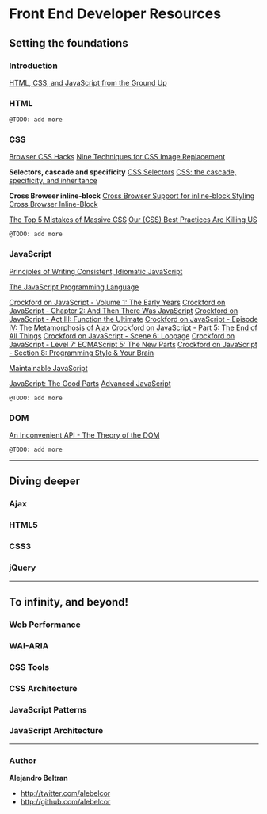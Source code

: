 Front End Developer Resources=============================Setting the foundations-----------------------### Introduction<a href="http://code.google.com/edu/submissions/html-css-javascript/#introduction">HTML, CSS, and JavaScript from the Ground Up</a>### HTML`@TODO: add more`### CSS<a href="http://paulirish.com/2009/browser-specific-css-hacks/">Browser CSS Hacks</a><a href="http://css-tricks.com/css-image-replacement/">Nine Techniques for CSS Image Replacement</a>**Selectors, cascade and specificity**<a href="http://alebelcor.blogspot.mx/2011/09/css-selectors.html">CSS Selectors</a><a href="http://nicolasgallagher.com/css-cascade-specificity-inheritance/">CSS: the cascade, specificity, and inheritance</a>**Cross Browser inline-block**<a href="http://foohack.com/2007/11/cross-browser-support-for-inline-block-styling/">Cross Browser Support for inline-block Styling</a><a href="http://css-tricks.com/snippets/css/cross-browser-inline-block/">Cross Browser Inline-Block</a><a href="http://www.youtube.com/watch?v=j6sAm7CLoCQ">The Top 5 Mistakes of Massive CSS</a><a href="http://www.stubbornella.org/content/2011/04/28/our-best-practices-are-killing-us/">Our (CSS) Best Practices Are Killing US</a>`@TODO: add more`### JavaScript<a href="https://github.com/rwldrn/idiomatic.js">Principles of Writing Consistent, Idiomatic JavaScript</a><a href="http://www.youtube.com/watch?v=v2ifWcnQs6M">The JavaScript Programming Language</a><a href="http://www.youtube.com/watch?v=JxAXlJEmNMg">Crockford on JavaScript - Volume 1: The Early Years</a><a href="http://www.youtube.com/watch?v=RO1Wnu-xKoY">Crockford on JavaScript - Chapter 2: And Then There Was JavaScript</a><a href="http://www.youtube.com/watch?v=ya4UHuXNygM">Crockford on JavaScript - Act III: Function the Ultimate</a><a href="http://www.youtube.com/watch?v=Fv9qT9joc0M">Crockford on JavaScript - Episode IV: The Metamorphosis of Ajax</a><a href="http://www.youtube.com/watch?v=47Ceot8yqeI">Crockford on JavaScript - Part 5: The End of All Things</a><a href="http://www.youtube.com/watch?v=QgwSUtYSUqA">Crockford on JavaScript - Scene 6: Loopage</a><a href="http://www.youtube.com/watch?v=UTEqr0IlFKY">Crockford on JavaScript - Level 7: ECMAScript 5: The New Parts</a><a href="http://www.youtube.com/watch?v=taaEzHI9xyY">Crockford on JavaScript - Section 8: Programming Style & Your Brain</a><a href="http://www.youtube.com/watch?v=pebHk8S5c6o">Maintainable JavaScript</a><a href="http://www.youtube.com/watch?v=hQVTIJBZook">JavaScript: The Good Parts</a><a href="http://www.youtube.com/watch?v=DwYPG6vreJg">Advanced JavaScript</a>`@TODO: add more`### DOM<a href="http://www.youtube.com/watch?v=Y2Y0U-2qJMs">An Inconvenient API - The Theory of the DOM</a>`@TODO: add more`-------------Diving deeper-------------### Ajax### HTML5### CSS3### jQuery------------------------To infinity, and beyond!------------------------### Web Performance### WAI-ARIA### CSS Tools### CSS Architecture### JavaScript Patterns### JavaScript Architecture---------------------------### Author**Alejandro Beltran**+ http://twitter.com/alebelcor+ http://github.com/alebelcor